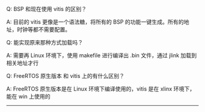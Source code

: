 Q: BSP 和现在使用 vitis 的区别？

A: 目前的 vitis 更像是一个语法糖，将所有的 BSP 的功能一键生成。所有的地址，时钟等都不需要配置。



Q: 能实现原来那种方式加载吗？

A: 需要再 Linux 环境下，使用 makefile 进行编译出 .bin 文件，通过 jlink 加载到相关地址才行



Q: FreeRTOS 原生版本 和 vitis 上的有什么区别？

A: FreeRTOS 原生版本是在 Linux 环境下编译使用的，vitis 是在 xlinx 环境下，能在 win 上使用的

---

